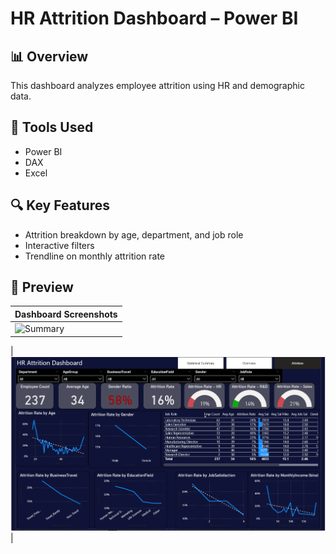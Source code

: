 # HR Attrition Dashboard – Power BI

## 📊 Overview
This dashboard analyzes employee attrition using HR and demographic data.

## 🔧 Tools Used
- Power BI
- DAX
- Excel

## 🔍 Key Features
- Attrition breakdown by age, department, and job role
- Interactive filters
- Trendline on monthly attrition rate

## 📸 Preview
 
| Dashboard Screenshots  | 
|------------------------|
| ![Summary](images/dashboard-01(overview).png) |

| ![Summary](images/Dashboard-02(Attrition).png) |

